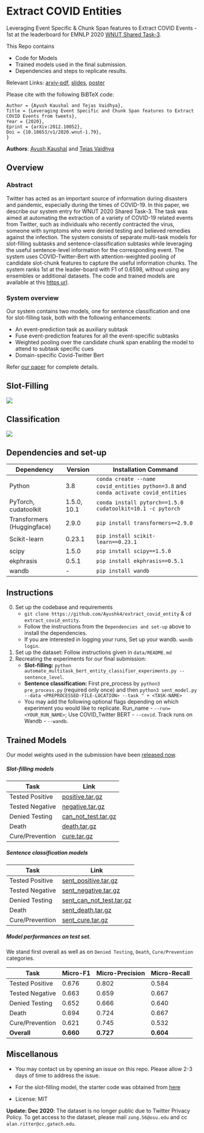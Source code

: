 # Extract COVID Entities

Leveraging Event Specific & Chunk Span features to Extract COVID Events - 1st at the leaderboard for EMNLP 2020 [WNUT Shared Task-3](http://noisy-text.github.io/2020/extract_covid19_event-shared_task.html).

This Repo contains
- Code for Models
- Trained models used in the final submission.
- Dependencies and steps to replicate results.

Relevant Links: [arxiv-pdf](https://arxiv.org/pdf/2012.10052.pdf), [slides](https://docs.google.com/presentation/d/13DDY6VSmrVPBddTjWb3rThYRFlRDE_9fi4iyBrhJev4/edit?usp=sharing), [poster](https://github.com/noisy-text/noisy-text.github.io/blob/master/2020/posters/WNUT2020_91_poster%20-%20Tejas%20vaidhya.pdf)

Please cite with the following BiBTeX code:

```@article{2012.10052,
Author = {Ayush Kaushal and Tejas Vaidhya},
Title = {Leveraging Event Specific and Chunk Span features to Extract COVID Events from tweets},
Year = {2020},
Eprint = {arXiv:2012.10052},
Doi = {10.18653/v1/2020.wnut-1.79},
}
```

**Authors**: [Ayush Kaushal](https://github.com/Ayushk4) and [Tejas Vaidhya](https://github.com/tejasvaidhyadev)

## Overview

### Abstract

Twitter has acted as an important source of information during disasters and pandemic, especially during the times of COVID-19. In this paper, we describe our system entry for WNUT 2020 Shared Task-3. The task was aimed at automating the extraction of a variety of COVID-19 related events from Twitter, such as individuals who recently contracted the virus, someone with symptoms who were denied testing and believed remedies against the infection. The system consists of separate multi-task models for slot-filling subtasks and sentence-classification subtasks while leveraging the useful sentence-level information for the corresponding event. The system uses COVID-Twitter-Bert with attention-weighted pooling of candidate slot-chunk features to capture the useful information chunks. The system ranks 1st at the leader-board with F1 of 0.6598, without using any ensembles or additional datasets. The code and trained models
are available at this [https url](https://github.com/Ayushk4/extract_covid_entity/).

### System overview

Our system contains two models, one for sentence classification and one for slot-filling task, both with the following enhancements:
- An event-prediction task as auxiliary subtask
- Fuse event-prediction features for all the event-specific subtasks
- Weighted pooling over the candidate chunk span enabling the model to attend to subtask specific cues
- Domain-specific Covid-Twitter Bert

Refer [our paper](https://arxiv.org/pdf/2012.10052.pdf) for complete details.

**Slot-Filling**
----------------

![](images/slot_filling.png)

**Classification**
----------------

![](images/sent_classification.png)

## Dependencies and set-up

| Dependency | Version | Installation Command |
| ---------- | ------- | -------------------- |
| Python     | 3.8     | `conda create --name covid_entities python=3.8` and `conda activate covid_entities` |
| PyTorch, cudatoolkit    | 1.5.0, 10.1   | `conda install pytorch==1.5.0 cudatoolkit=10.1 -c pytorch` |
| Transformers (Huggingface) | 2.9.0 | `pip install transformers==2.9.0` |
| Scikit-learn | 0.23.1 | `pip install scikit-learn==0.23.1` |
| scipy        | 1.5.0  | `pip install scipy==1.5.0` |
| ekphrasis    | 0.5.1  | `pip install ekphrasis==0.5.1` |
| wandb        | -      | `pip install wandb`
<!--
- python 3.8
```conda create --name covid_entities python=3.8``` & ```conda activate covid_entities```
- PyTorch 1.5.0, cudatoolkit=10.1
```conda install pytorch==1.5.0 cudatoolkit=10.1 -c pytorch```
- Huggingface transformers - 2.9.0
```pip install transformers==2.9.0```
- scikit-learn 0.23.1
```pip install scikit-learn==0.23.1```
- scipy 1.5.0
```pip install scipy==1.5.0```
- ekphrasis 0.5.1
```pip install ekphrasis==0.5.1```
- wandb
```pip install wandb```
-->


## Instructions

0. Set up the codebase and requirements
   - `git clone https://github.com/Ayushk4/extract_covid_entity` & `cd extract_covid_entity`.
   - Follow the instructions from the `Dependencies and set-up` above to install the dependencies.
   - If you are interested in logging your runs, Set up your wandb. `wandb login`.
1. Set up the dataset: Follow instructions given in `data/README.md`
2. Recreating the experiments for our final submission:
   - **Slot-filling:** `python automate_multitask_bert_entity_classifier_experiments.py --sentence_level`.
   - **Sentence classification:** First pre_process by `python3 pre_process.py` (required only once) and then `python3 sent_model.py --data <PREPROCESSED-FILE-LOCATION> --task " + <TASK-NAME>`
   - You may add the following optional flags depending on which experiment you would like to replicate. Run_name - `--run=<YOUR_RUN_NAME>`; Use COVID_Twitter BERT - `--covid`. Track runs on Wandb - `--wandb`.


## Trained Models

Our model weights used in the submission have been [released now](https://github.com/Ayushk4/extract_covid_entity/releases).

##### Slot-filling models

| Task | Link |
| ------ | ------ |
| Tested Positive | [positive.tar.gz](https://github.com/Ayushk4/extract_covid_entity/releases/download/v0.0.1/positive.tar.gz) |
| Tested Negative | [negative.tar.gz](https://github.com/Ayushk4/extract_covid_entity/releases/download/v0.0.1/negative.tar.gz) |
| Denied Testing | [can_not_test.tar.gz](https://github.com/Ayushk4/extract_covid_entity/releases/download/v0.0.1/can_not_test.tar.gz) |
| Death | [death.tar.gz](https://github.com/Ayushk4/extract_covid_entity/releases/download/v0.0.1/death.tar.gz) |
| Cure/Prevention | [cure.tar.gz](https://github.com/Ayushk4/extract_covid_entity/releases/download/v0.0.1/cure.tar.gz) |

##### Sentence classification models

| Task | Link |
| ------ | ------ |
| Tested Positive | [sent_positive.tar.gz](https://github.com/Ayushk4/extract_covid_entity/releases/download/v0.0.1/sent_positive.tar.gz) |
| Tested Negative | [sent_negative.tar.gz](https://github.com/Ayushk4/extract_covid_entity/releases/download/v0.0.1/sent_negative.tar.gz) |
| Denied Testing | [sent_can_not_test.tar.gz](https://github.com/Ayushk4/extract_covid_entity/releases/download/v0.0.1/sent_can_not_test.tar.gz) |
| Death | [sent_death.tar.gz](https://github.com/Ayushk4/extract_covid_entity/releases/download/v0.0.1/sent_death.tar.gz) |
| Cure/Prevention | [sent_cure.tar.gz](https://github.com/Ayushk4/extract_covid_entity/releases/download/v0.0.1/sent_cure.tar.gz) |

##### Model performances on test set.

We stand first overall as well as on `Denied Testing`, `Death`, `Cure/Prevention` categories.

| Task | Micro-F1 | Micro-Precision | Micro-Recall |
| ------ | ------ | ------ | ------ |
| Tested Positive | 0.676 | 0.802 | 0.584 |
| Tested Negative | 0.663 | 0.659 | 0.667 |
| Denied Testing | 0.652 | 0.666 | 0.640 |
| Death | 0.694 | 0.724 | 0.667 |
| Cure/Prevention | 0.621 | 0.745 | 0.532 |
| **Overall** | **0.660** | **0.727** | **0.604** |


## Miscellanous

- You may contact us by opening an issue on this repo. Please allow 2-3 days of time to address the issue.

- For the slot-filling model, the starter code was obtained from [here](https://github.com/viczong/extract_COVID19_events_from_Twitter)

- License: MIT

**Update: Dec 2020**: The dataset is no longer public due to Twitter Privacy Policy. To get access to the dataset, please mail `zong.56@osu.edu` and cc `alan.ritter@cc.gatech.edu`.

